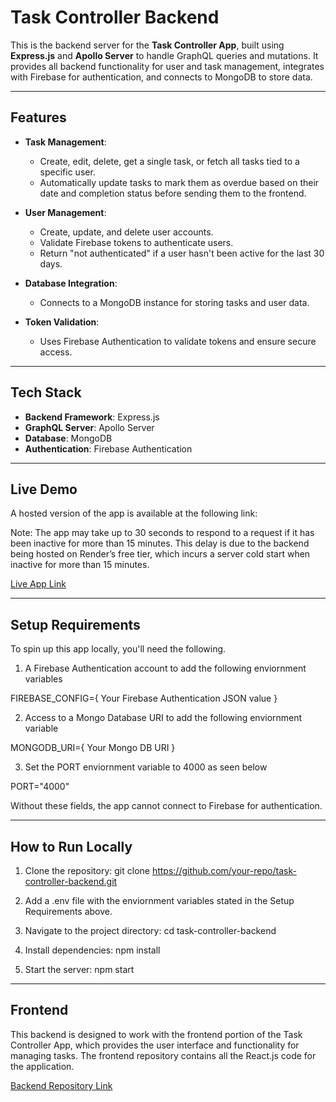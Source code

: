 # Task Controller Backend

This is the backend server for the **Task Controller App**, built using **Express.js** and **Apollo Server** to handle GraphQL queries and mutations. It provides all backend functionality for user and task management, integrates with Firebase for authentication, and connects to MongoDB to store data.

---

## Features

- **Task Management**:

  - Create, edit, delete, get a single task, or fetch all tasks tied to a specific user.
  - Automatically update tasks to mark them as overdue based on their date and completion status before sending them to the frontend.

- **User Management**:

  - Create, update, and delete user accounts.
  - Validate Firebase tokens to authenticate users.
  - Return "not authenticated" if a user hasn't been active for the last 30 days.

- **Database Integration**:

  - Connects to a MongoDB instance for storing tasks and user data.

- **Token Validation**:
  - Uses Firebase Authentication to validate tokens and ensure secure access.

---

## Tech Stack

- **Backend Framework**: Express.js
- **GraphQL Server**: Apollo Server
- **Database**: MongoDB
- **Authentication**: Firebase Authentication

---

## Live Demo

A hosted version of the app is available at the following link:

Note: The app may take up to 30 seconds to respond to a request if it has been inactive for more than 15 minutes. This delay is due to the backend being hosted on Render’s free tier, which incurs a server cold start when inactive for more than 15 minutes.

[Live App Link](https://task-controller-frontend.vercel.app/signup)

---

## Setup Requirements

To spin up this app locally, you'll need the following.

1. A Firebase Authentication account to add the following enviornment variables

FIREBASE_CONFIG={ Your Firebase Authentication JSON value }

2. Access to a Mongo Database URI to add the following enviornment variable

MONGODB_URI={ Your Mongo DB URI }

3. Set the PORT enviornment variable to 4000 as seen below

PORT="4000"

Without these fields, the app cannot connect to Firebase for authentication.

---

## How to Run Locally

1. Clone the repository:
   git clone https://github.com/your-repo/task-controller-backend.git

2. Add a .env file with the enviornment variables stated in the Setup Requirements above.

3. Navigate to the project directory:
   cd task-controller-backend

4. Install dependencies:
   npm install

5. Start the server:
   npm start

---

## Frontend

This backend is designed to work with the frontend portion of the Task Controller App, which provides the user interface and functionality for managing tasks. The frontend repository contains all the React.js code for the application.

[Backend Repository Link](https://github.com/jorgeromero5055/task-controller-frontend)
